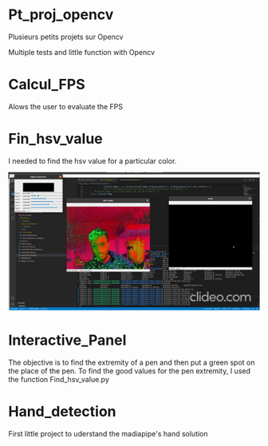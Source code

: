 # Pt_proj_opencv
Plusieurs petits projets sur Opencv

Multiple tests and little function with Opencv

# Calcul_FPS

Alows the user to evaluate the FPS

# Fin_hsv_value

I needed to find the hsv value for a particular color. 

![Texte alternatif](/images/find_hsv.png "test")

# Interactive_Panel 

The objective is to find the extremity of a pen and then put a green spot on the place of the pen. 
To find the good values for the pen extremity, I used the function Find_hsv_value.py


# Hand_detection

First little project to uderstand the madiapipe's hand solution
